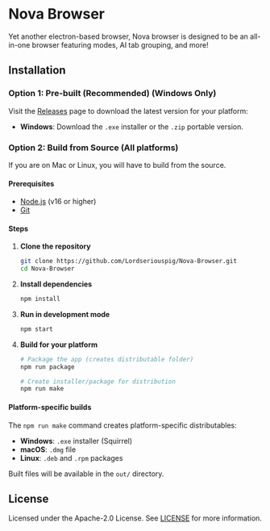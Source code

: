# Nova Browser
Yet another electron-based browser, Nova browser is designed to be an all-in-one browser featuring modes, AI tab grouping, and more!

## Installation

### Option 1: Pre-built (Recommended) (Windows Only)
Visit the [Releases](https://github.com/Lordseriouspig/Nova-Browser/releases) page to download the latest version for your platform:
- **Windows**: Download the `.exe` installer or the `.zip` portable version.

### Option 2: Build from Source (All platforms)
If you are on Mac or Linux, you will have to build from the source.

#### Prerequisites
- [Node.js](https://nodejs.org/) (v16 or higher)
- [Git](https://git-scm.com/)

#### Steps
1. **Clone the repository**
   ```bash
   git clone https://github.com/Lordseriouspig/Nova-Browser.git
   cd Nova-Browser
   ```

2. **Install dependencies**
   ```bash
   npm install
   ```

3. **Run in development mode**
   ```bash
   npm start
   ```

4. **Build for your platform**
   ```bash
   # Package the app (creates distributable folder)
   npm run package
   
   # Create installer/package for distribution
   npm run make
   ```

#### Platform-specific builds
The `npm run make` command creates platform-specific distributables:
- **Windows**: `.exe` installer (Squirrel)
- **macOS**: `.dmg` file
- **Linux**: `.deb` and `.rpm` packages

Built files will be available in the `out/` directory.

## License
Licensed under the Apache-2.0 License. See [LICENSE](LICENSE) for more information.
